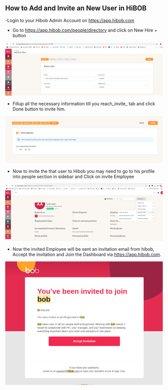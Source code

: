 ## How to Add and Invite an New User in HiBOB


-Login to your Hibob Admin Account on https://app.hibob.com
- Go to https://app.hibob.com/people/directory and click on New Hire + button

![x](1.png)



- Fillup all the necessary information till you reach_invite_ tab and click Done button to invite him.

![x](2.png)


- Now to invite the that user to Hibob you may need to go to his profile into people section in sidebar and Click on invite Employee

![x](3.png)



- Now the invited Employee will be sent an invitation email from hibob, Accept the invitation and Join the Dashboard via https://app.hibob.com.

![x](4.png)


